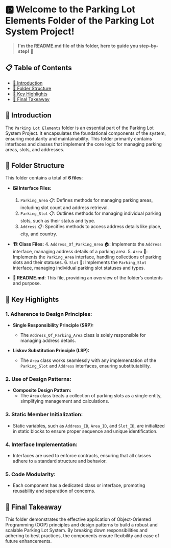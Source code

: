 # 🅿️ Welcome to the Parking Lot Elements Folder of the Parking Lot System Project!
> **I'm the README.md file of this folder, here to guide you step-by-step!** 🚀

## 📋 Table of Contents
- [📖 Introduction](#-introduction)
- [📂 Folder Structure](#-folder-structure)
- [📜 Key Highlights](#-key-highlights)
- [🎯 Final Takeaway](#-final-takeaway)

## 📖 **Introduction**
The `Parking Lot Elements` folder is an essential part of the Parking Lot System Project. It encapsulates the foundational components of the system, ensuring modularity and maintainability. This folder primarily contains interfaces and classes that implement the core logic for managing parking areas, slots, and addresses.

## 📂 **Folder Structure**
This folder contains a total of **6 files**:

- **🖼️ Interface Files:**
    1. `Parking_Area` 📋: Defines methods for managing parking areas, including slot count and address retrieval.
    2. `Parking_Slot` 📋: Outlines methods for managing individual parking slots, such as their status and type.
    3. `Address` 📋: Specifies methods to access address details like place, city, and country.

- **🏗️ Class Files:**
    4. `Address_Of_Parking_Area` 🏠: Implements the `Address` interface, managing address details of a parking area.
    5. `Area` 🏢: Implements the `Parking_Area` interface, handling collections of parking slots and their statuses.
    6. `Slot` 🚗: Implements the `Parking_Slot` interface, managing individual parking slot statuses and types.

- **📄 README.md**: This file, providing an overview of the folder’s contents and purpose.

## 📜 **Key Highlights**
### 1. **Adherence to Design Principles:**
- **Single Responsibility Principle (SRP):**
    - The `Address_Of_Parking_Area` class is solely responsible for managing address details.

- **Liskov Substitution Principle (LSP):**
    - The `Area` class works seamlessly with any implementation of the `Parking_Slot` and `Address` interfaces, ensuring substitutability.

### 2. **Use of Design Patterns:**
- **Composite Design Pattern:**
    - The `Area` class treats a collection of parking slots as a single entity, simplifying management and calculations.

### 3. **Static Member Initialization:**
- Static variables, such as `Address_ID`, `Area_ID`, and `Slot_ID`, are initialized in static blocks to ensure proper sequence and unique identification.

### 4. **Interface Implementation:**
- Interfaces are used to enforce contracts, ensuring that all classes adhere to a standard structure and behavior.

### 5. **Code Modularity:**
- Each component has a dedicated class or interface, promoting reusability and separation of concerns.

## 🎯 **Final Takeaway**
This folder demonstrates the effective application of Object-Oriented Programming (OOP) principles and design patterns to build a robust and scalable Parking Lot System. By breaking down responsibilities and adhering to best practices, the components ensure flexibility and ease of future enhancements.
